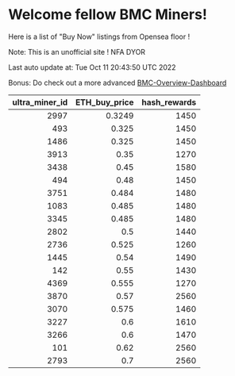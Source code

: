 # Welcome fellow BMC Miners!
Here is a list of "Buy Now" listings from Opensea floor !

Note: This is an unofficial site ! NFA DYOR

Last auto update at: Tue Oct 11 20:43:50 UTC 2022

Bonus: Do check out a more advanced [BMC-Overview-Dashboard](https://dune.com/defifunk/BMC-Overview-Dashboard)


|   ultra_miner_id |   ETH_buy_price |   hash_rewards |
|-----------------:|----------------:|---------------:|
|             2997 |          0.3249 |           1450 |
|              493 |          0.325  |           1450 |
|             1486 |          0.325  |           1450 |
|             3913 |          0.35   |           1270 |
|             3438 |          0.45   |           1580 |
|              494 |          0.48   |           1450 |
|             3751 |          0.484  |           1480 |
|             1083 |          0.485  |           1480 |
|             3345 |          0.485  |           1480 |
|             2802 |          0.5    |           1440 |
|             2736 |          0.525  |           1260 |
|             1445 |          0.54   |           1490 |
|              142 |          0.55   |           1430 |
|             4369 |          0.555  |           1270 |
|             3870 |          0.57   |           2560 |
|             3070 |          0.575  |           1460 |
|             3227 |          0.6    |           1610 |
|             3266 |          0.6    |           1470 |
|              101 |          0.62   |           2560 |
|             2793 |          0.7    |           2560 |